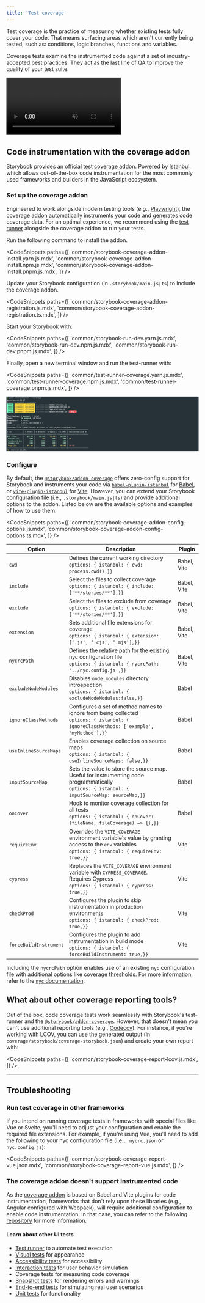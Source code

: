 ```yaml
---
title: 'Test coverage'
---
```


<YouTubeCallout id="wEa6W8uUGSA" title="These tests use NO CODE | component testing in Storybook" />

Test coverage is the practice of measuring whether existing tests fully cover your code. That means surfacing areas which aren't currently being tested, such as: conditions, logic branches, functions and variables.

Coverage tests examine the instrumented code against a set of industry-accepted best practices. They act as the last line of QA to improve the quality of your test suite.

<video autoPlay muted playsInline loop>
  <source
    src="component-test-coverage-whitebg.mp4"
    type="video/mp4"
  />
</video>

## Code instrumentation with the coverage addon

Storybook provides an official [test coverage addon](https://storybook.js.org/addons/@storybook/addon-coverage). Powered by [Istanbul](https://istanbul.js.org/), which allows out-of-the-box code instrumentation for the most commonly used frameworks and builders in the JavaScript ecosystem.

### Set up the coverage addon

Engineered to work alongside modern testing tools (e.g., [Playwright](https://playwright.dev/)), the coverage addon automatically instruments your code and generates code coverage data. For an optimal experience, we recommend using the [test runner](./test-runner.md) alongside the coverage addon to run your tests.

Run the following command to install the addon.

<!-- prettier-ignore-start -->

<CodeSnippets
  paths={[
    'common/storybook-coverage-addon-install.yarn.js.mdx',
    'common/storybook-coverage-addon-install.npm.js.mdx',
    'common/storybook-coverage-addon-install.pnpm.js.mdx',
  ]}
/>

<!-- prettier-ignore-end -->

Update your Storybook configuration (in `.storybook/main.js|ts`) to include the coverage addon.

<!-- prettier-ignore-start -->

<CodeSnippets
  paths={[
    'common/storybook-coverage-addon-registration.js.mdx',
    'common/storybook-coverage-addon-registration.ts.mdx',
  ]}
/>

<!-- prettier-ignore-end -->

Start your Storybook with:

<!-- prettier-ignore-start -->

<CodeSnippets
  paths={[
    'common/storybook-run-dev.yarn.js.mdx',
    'common/storybook-run-dev.npm.js.mdx',
    'common/storybook-run-dev.pnpm.js.mdx',
  ]}
/>

<!-- prettier-ignore-end -->

Finally, open a new terminal window and run the test-runner with:

<!-- prettier-ignore-start -->

<CodeSnippets
  paths={[
    'common/test-runner-coverage.yarn.js.mdx',
    'common/test-runner-coverage.npm.js.mdx',
    'common/test-runner-coverage.pnpm.js.mdx',
  ]}
/>

<!-- prettier-ignore-end -->

![Coverage test output](./test-runner-coverage-result.png)

### Configure

By default, the [`@storybook/addon-coverage`](https://storybook.js.org/addons/@storybook/addon-coverage) offers zero-config support for Storybook and instruments your code via [`babel-plugin-istanbul`](https://github.com/istanbuljs/babel-plugin-istanbul) for [Babel](https://babeljs.io/), or [`vite-plugin-istanbul`](https://github.com/iFaxity/vite-plugin-istanbul) for [Vite](https://vitejs.dev/). However, you can extend your Storybook configuration file (i.e., `.storybook/main.js|ts`) and provide additional options to the addon. Listed below are the available options and examples of how to use them.

<!-- prettier-ignore-start -->

<CodeSnippets
  paths={[
    'common/storybook-coverage-addon-config-options.js.mdx',
    'common/storybook-coverage-addon-config-options.ts.mdx',
  ]}
/>

<!-- prettier-ignore-end -->

| Option                 | Description                                                                                                                                            | Plugin      |
| ---------------------- | ------------------------------------------------------------------------------------------------------------------------------------------------------ | ----------- |
| `cwd`                  | Defines the current working directory <br/>`options: { istanbul: { cwd: process.cwd(),}}`                                                              | Babel, Vite |
| `include`              | Select the files to collect coverage <br/>`options: { istanbul: { include: ['**/stories/**'],}}`                                                       | Babel, Vite |
| `exclude`              | Select the files to exclude from coverage <br/>`options: { istanbul: { exclude: ['**/stories/**'],}}`                                                  | Babel, Vite |
| `extension`            | Sets additional file extensions for coverage <br/>`options: { istanbul: { extension: ['.js', '.cjs', '.mjs'],}}`                                       | Babel, Vite |
| `nycrcPath`            | Defines the relative path for the existing nyc configuration file <br/>`options: { istanbul: { nycrcPath: '../nyc.config.js',}}`                       | Babel, Vite |
| `excludeNodeModules`   | Disables `node_modules` directory introspection <br/>`options: { istanbul: { excludeNodeModules:false,}}`                                              | Babel       |
| `ignoreClassMethods`   | Configures a set of method names to ignore from being collected <br/>`options: { istanbul: { ignoreClassMethods: ['example', 'myMethod'],}}`           | Babel       |
| `useInlineSourceMaps`  | Enables coverage collection on source maps <br/>`options: { istanbul: { useInlineSourceMaps: false,}}`                                                 | Babel       |
| `inputSourceMap`       | Sets the value to store the source map.<br/> Useful for instrumenting code programmatically <br/>`options: { istanbul: { inputSourceMap: sourceMap,}}` | Babel       |
| `onCover`              | Hook to monitor coverage collection for all tests <br/>`options: { istanbul: { onCover: (fileName, fileCoverage) => {},}}`                             | Babel       |
| `requireEnv`           | Overrides the `VITE_COVERAGE` environment variable's value by granting access to the `env` variables <br/>`options: { istanbul: { requireEnv: true,}}` | Vite        |
| `cypress`              | Replaces the `VITE_COVERAGE` environment variable with `CYPRESS_COVERAGE`. <br/>Requires Cypress <br/>`options: { istanbul: { cypress: true,}}`        | Vite        |
| `checkProd`            | Configures the plugin to skip instrumentation in production environments <br/>`options: { istanbul: { checkProd: true,}}`                              | Vite        |
| `forceBuildInstrument` | Configures the plugin to add instrumentation in build mode <br/>`options: { istanbul: { forceBuildInstrument: true,}}`                                 | Vite        |

<Callout variant="info">

Including the `nycrcPath` option enables use of an existing `nyc` configuration file with additional options like [coverage thresholds](https://github.com/istanbuljs/nyc#coverage-thresholds). For more information, refer to the [`nyc` documentation](https://github.com/istanbuljs/nyc#common-configuration-options).

</Callout>

## What about other coverage reporting tools?

Out of the box, code coverage tests work seamlessly with Storybook's test-runner and the [`@storybook/addon-coverage`](https://storybook.js.org/addons/@storybook/addon-coverage). However, that doesn't mean you can't use additional reporting tools (e.g., [Codecov](https://about.codecov.io/)). For instance, if you're working with [LCOV](https://wiki.documentfoundation.org/Development/Lcov), you can use the generated output (in `coverage/storybook/coverage-storybook.json`) and create your own report with:

<!-- prettier-ignore-start -->

<CodeSnippets
  paths={[
    'common/storybook-coverage-report-lcov.js.mdx',
  ]}
/>

<!-- prettier-ignore-end -->

---

## Troubleshooting

### Run test coverage in other frameworks

If you intend on running coverage tests in frameworks with special files like Vue or Svelte, you'll need to adjust your configuration and enable the required file extensions. For example, if you're using Vue, you'll need to add the following to your nyc configuration file (i.e., `.nycrc.json` or `nyc.config.js`):

<!-- prettier-ignore-start -->

<CodeSnippets
  paths={[
    'common/storybook-coverage-report-vue.json.mdx',
    'common/storybook-coverage-report-vue.js.mdx',
  ]}
/>

<!-- prettier-ignore-end -->

### The coverage addon doesn't support instrumented code

As the [coverage addon](https://storybook.js.org/addons/@storybook/addon-coverage) is based on Babel and Vite plugins for code instrumentation, frameworks that don't rely upon these libraries (e.g., Angular configured with Webpack), will require additional configuration to enable code instrumentation. In that case, you can refer to the following [repository](https://github.com/yannbf/storybook-coverage-recipes) for more information.

#### Learn about other UI tests

- [Test runner](./test-runner.md) to automate test execution
- [Visual tests](./visual-testing.md) for appearance
- [Accessibility tests](./accessibility-testing.md) for accessibility
- [Interaction tests](./interaction-testing.md) for user behavior simulation
- Coverage tests for measuring code coverage
- [Snapshot tests](./snapshot-testing.md) for rendering errors and warnings
- [End-to-end tests](./stories-in-end-to-end-tests.md) for simulating real user scenarios
- [Unit tests](./stories-in-unit-tests.md) for functionality
